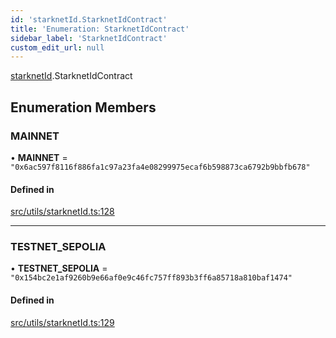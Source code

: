 ```yaml
---
id: 'starknetId.StarknetIdContract'
title: 'Enumeration: StarknetIdContract'
sidebar_label: 'StarknetIdContract'
custom_edit_url: null
---
```


[starknetId](../namespaces/starknetId.md).StarknetIdContract

## Enumeration Members

### MAINNET

• **MAINNET** = `"0x6ac597f8116f886fa1c97a23fa4e08299975ecaf6b598873ca6792b9bbfb678"`

#### Defined in

[src/utils/starknetId.ts:128](https://github.com/starknet-io/starknet.js/blob/v6.11.0/src/utils/starknetId.ts#L128)

---

### TESTNET_SEPOLIA

• **TESTNET_SEPOLIA** = `"0x154bc2e1af9260b9e66af0e9c46fc757ff893b3ff6a85718a810baf1474"`

#### Defined in

[src/utils/starknetId.ts:129](https://github.com/starknet-io/starknet.js/blob/v6.11.0/src/utils/starknetId.ts#L129)
